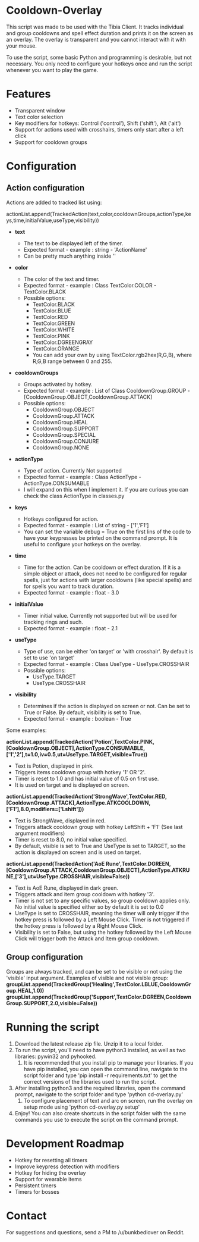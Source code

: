 # Cooldown-Overlay
This script was made to be used with the Tibia Client. It tracks individual and group cooldowns and spell effect duration and prints it on the screen as an overlay. The overlay is transparent and you cannot interact with it with your mouse.

To use the script, some basic Python and programming is desirable, but not necessary. You only need to configure your hotkeys once and run the script whenever you want to play the game.

# Features
* Transparent window
* Text color selection
* Key modifiers for hotkeys: Control ('control'), Shift ('shift'), Alt ('alt')
* Support for actions used with crosshairs, timers only start after a left click
* Support for cooldown groups

# Configuration
## Action configuration
Actions are added to tracked list using:

actionList.append(TrackedAction(text,color,cooldownGroups,actionType,keys,time,initialValue,useType,visibility))
* **text** 
	* The text to be displayed left of the timer. 
	* Expected format - example : string - 'ActionName'
	* Can be pretty much anything inside ''
	
* **color** 
	* The color of the text and timer. 
	* Expected format - example : Class TextColor.COLOR - TextColor.BLACK
	* Possible options:
		* TextColor.BLACK
		* TextColor.BLUE
		* TextColor.RED
		* TextColor.GREEN
		* TextColor.WHITE
		* TextColor.PINK
		* TextColor.DGREENGRAY
		* TextColor.ORANGE
		* You can add your own by using TextColor.rgb2hex(R,G,B), where R,G,B range between 0 and 255.		
	
* **cooldownGroups** 
	* Groups activated by hotkey.
	* Expected format - example : List of Class CooldownGroup.GROUP - [CooldownGroup.OBJECT,CooldownGroup.ATTACK]
	* Possible options:
		* CooldownGroup.OBJECT
		* CooldownGroup.ATTACK
		* CooldownGroup.HEAL
		* CooldownGroup.SUPPORT
		* CooldownGroup.SPECIAL
		* CooldownGroup.CONJURE
		* CooldownGroup.NONE
			
* **actionType**
	* Type of action. Currently Not supported
	* Expected format - example : Class ActionType - ActionType.CONSUMABLE
	* I will expand on this when I implement it. If you are curious you can check the class ActionType in classes.py
	
* **keys** 
	* Hotkeys configured for action.
	* Expected format - example : List of string - ['1','F1']
	* You can set the variable debug = True on the first lins of the code to have your keypresses be printed on the command prompt. It is useful to configure your hotkeys on the overlay.
	
* **time**
	* Time for the action. Can be cooldown or effect duration. If it is a simple object or attack, does not need to be configured for regular spells, just for actions with larger cooldowns (like special spells) and for spells you want to track duration.
	* Expected format - example : float - 3.0
	
* **initialValue**
	* Timer initial value. Currently not supported but will be used for tracking rings and such.
	* Expected format - example : float - 2.1
	
* **useType**
	* Type of use, can be either 'on target' or 'with crosshair'. By default is set to use 'on target'
	* Expected format - example : Class UseType - UseType.CROSSHAIR
	* Possible options:
		* UseType.TARGET
		* UseType.CROSSHAIR
	
* **visibility**
	* Determines if the action is displayed on screen or not. Can be set to True or False. By default, visibility is set to True.
	* Expected format - example : boolean - True
	

Some examples:

**actionList.append(TrackedAction('Potion',TextColor.PINK,[CooldownGroup.OBJECT],ActionType.CONSUMABLE,['1','2'],t=1.0,iv=0.5,ut=UseType.TARGET,visible=True))**
* Text is Potion, displayed in pink.
* Triggers items cooldown group with hotkey '1' OR '2'.
* Timer is reset to 1.0 and has initial value of 0.5 on first use. 
* It is used on target and is displayed on screen.

**actionList.append(TrackedAction('StrongWave',TextColor.RED,[CooldownGroup.ATTACK],ActionType.ATKCOOLDOWN,['F1'],8.0,modifiers=['Lshift']))**
* Text is StrongWave, displayed in red.
* Triggers attack cooldown group with hotkey LeftShift + 'F1' (See last argument modifiers)
* Timer is reset to 8.0, no initial value specified.
* By default, visible is set to True and UseType is set to TARGET, so the action is displayed on screen and is used on target.

**actionList.append(TrackedAction('AoE Rune',TextColor.DGREEN,[CooldownGroup.ATTACK,CooldownGroup.OBJECT],ActionType.ATKRUNE,['3'],ut=UseType.CROSSHAIR,visible=False))**
* Text is AoE Rune, displayed in dark green.
* Triggers attack and item group cooldown with hotkey '3'.
* Timer is not set to any specific values, so group cooldown applies only. No initial value is specified either so by default it is set to 0.0
* UseType is set to CROSSHAIR, meaning the timer will only trigger if the hotkey press is followed by a Left Mouse Click. Timer is not triggered if the hotkey press is followed by a Right Mouse Click.
* Visibility is set to False, but using the hotkey followed by the Left Mouse Click will trigger both the Attack and Item group cooldown.

## Group configuration
Groups are always tracked, and can be set to be visible or not using the 'visible' input argument.
Examples of visible and not visible group:  
**groupList.append(TrackedGroup('Healing',TextColor.LBLUE,CooldownGroup.HEAL,1.0))**  
**groupList.append(TrackedGroup('Support',TextColor.DGREEN,CooldownGroup.SUPPORT,2.0,visible=False))**

# Running the script
1. Download the latest release zip file. Unzip it to a local folder.
1. To run the script, you'll need to have python3 installed, as well as two libraries: pywin32 and pyhooked.
	1. It is recommended that you install pip to manage your libraries. If you have pip installed, you can open the command line, navigate to the script folder and type 'pip install -r requirements.txt' to get the correct versions of the libraries used to run the script.
1. After installing python3 and the required libraries, open the command prompt, navigate to the script folder and type 'python cd-overlay.py'
	1. To configure placement of text and arc on screen, run the overlay on setup mode using 'python cd-overlay.py setup'
1. Enjoy! You can also create shortcuts in the script folder with the same commands you use to execute the script on the command prompt.



# Development Roadmap
* Hotkey for resetting all timers
* Improve keypress detection with modifiers
* Hotkey for hiding the overlay
* Support for wearable items
* Persistent timers
* Timers for bosses

# Contact
For suggestions and questions, send a PM to /u/bunkbedlover on Reddit.
